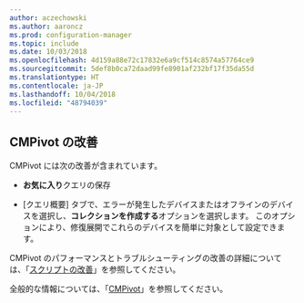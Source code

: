 ```yaml
---
author: aczechowski
ms.author: aaroncz
ms.prod: configuration-manager
ms.topic: include
ms.date: 10/03/2018
ms.openlocfilehash: 4d159a88e72c17832e6a9cf514c8574a57764ce9
ms.sourcegitcommit: 5def8b0ca72daad99fe8901af232bf17f35da55d
ms.translationtype: HT
ms.contentlocale: ja-JP
ms.lasthandoff: 10/04/2018
ms.locfileid: "48794039"
---
```

## <a name="bkmk_cmpivot"></a> CMPivot の改善
<!--1359068-->

CMPivot には次の改善が含まれています。

- **お気に入り**クエリの保存  

- [クエリ概要] タブで、エラーが発生したデバイスまたはオフラインのデバイスを選択し、**コレクションを作成する**オプションを選択します。 このオプションにより、修復展開でこれらのデバイスを簡単に対象として設定できます。  

CMPivot のパフォーマンスとトラブルシューティングの改善の詳細については、「[スクリプトの改善](#bkmk_scripts)」を参照してください。

全般的な情報については、「[CMPivot](/sccm/core/servers/manage/cmpivot)」を参照してください。


